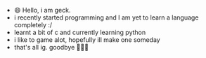 - 😄 Hello, i am geck.
- i recently started programming and I am yet to learn a language completely :/
- learnt a bit of c and currently learning python
- i like to game alot, hopefully ill make one someday
- that's all ig. goodbye 👀👋🏽
